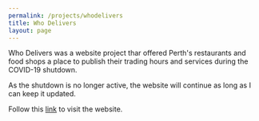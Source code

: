 ```yaml
---
permalink: /projects/whodelivers
title: Who Delivers
layout: page
---
```

Who Delivers was a website project thar offered Perth's restaurants and food shops a place to publish their trading hours and services during the COVID-19 shutdown.

As the shutdown is no longer active, the website will continue as long as I can keep it updated.

Follow this [link](https://whodelivers.com.au) to visit the website.